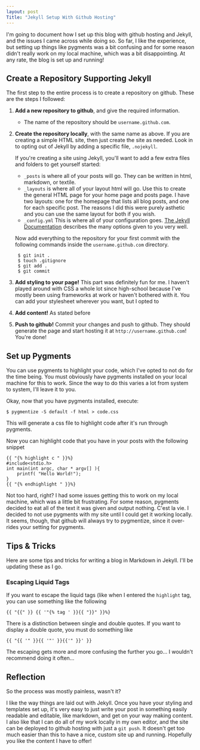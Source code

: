 ```yaml
---
layout: post
Title: "Jekyll Setup With Github Hosting"
---
```


I'm going to document how I set up this blog with github hosting and Jekyll,
and the issues I came across while doing so. So far, I like the experience, but
setting up things like pygments was a bit confusing and for some reason didn't
really work on my local machine, which was a bit disappointing. At any rate,
the blog is set up and running!

Create a Repository Supporting Jekyll
-------------------------------------

The first step to the entire process is to create a repository on github. These
are the steps I followed:

1. **Add a new repository to github**, and give the required information.
    - The name of the repository should be `username.github.com`.

2. **Create the repository locally**, with the same name as above. If you are
   creating a simple HTML site, then just create the site as needed.  Look in
   to opting out of Jekyll by adding a specific file, `.nojekyll`.

   If you're creating a site using Jekyll, you'll want to add a few extra files
   and folders to get yourself started:

    * `_posts` is where all of your posts will go. They can be written in html,
      markdown, or textile.
    * `_layouts` is where all of your layout html will go. Use this to create
      the general HTML page for your home page and posts page.  I have two
      layouts: one for the homepage that lists all blog posts, and one for each
      specific post.  The reasons I did this were purely asthetic and you can
      use the same layout for both if you wish.
    * `_config.yml`  This is where all of your configuration goes.  [The Jekyll
      Documentation](https://github.com/mojombo/jekyll/wiki/configuration)
      describes the many options given to you very well.

    Now add everything to the repository for your first commit with the following
    commands inside the `username.github.com` directory.

        $ git init .
        $ touch .gitignore
        $ git add .
        $ git commit

3. **Add styling to your page!** This part was definitely fun for me. I haven't
   played around with CSS a whole lot since high-school because I've mostly been
   using frameworks at work or haven't bothered with it.  You can add your
   stylesheet wherever you want, but I opted to

4. **Add content!**  As stated before

5. **Push to github!** Commit your changes and push to github.  They should
   generate the page and start hosting it at `http://username.github.com`!
   You're done!


Set up Pygments
---------------

You can use pygments to highlight your code, which I've opted to not do for the
time being. You must obviously have pygments installed on your local machine
for this to work. Since the way to do this varies a lot from system to system,
I'll leave it to you.

Okay, now that you have pygments installed, execute:

    $ pygmentize -S default -f html > code.css

This will generate a css file to highlight code after it's run through pygments.


Now you can highlight code that you have in your posts with the following snippet

    {{ "{% highlight c " }}%}
    #include<stdio.h>
    int main(int argc, char * argv[] ){
        printf( "Hello World!");
    }
    {{ "{% endhighlight " }}%}

Not too hard, right?  I had some issues getting this to work on my local
machine, which was a little bit frustrating. For some reason, pygments decided
to eat all of the text it was given and output nothing.  C'est la vie. I
decided to not use pygments with my site until I could get it working locally.
It seems, though, that github will always try to pygmentize, since it
over-rides your setting for pygments.

Tips &  Tricks
--------------

Here are some tips and tricks for writing a blog in Markdown in Jekyll. I'll be
updating these as I go.

### Escaping Liquid Tags ###

If you want to escape the liquid tags (like when I entered the `highlight` tag,
you can use something like the following

    {{ "{{" }} {{ '"{% tag ' }}{{ "}}" }}%}

There is a distinction between single and double quotes. If you want to display
a double quote, you must do something like

    {{ "{{ '" }}{{ '"' }}{{'" }}' }}

The escaping gets more and more confusing the further you go... I wouldn't
recommend doing it often...


Reflection
----------

So the process was mostly painless, wasn't it?

I like the way things are laid out with Jekyll. Once you have your styling and
templates set up, it's very easy to just write your post in something easily
readable and editable, like markdown, and get on your way making content.  I
also like that I can do all of my work locally in my own editor, and the site
can be deployed to github hosting with just a `git push`.  It doesn't get too
much easier than this to have a nice, custom site up and running.  Hopefully
you like the content I have to offer!
